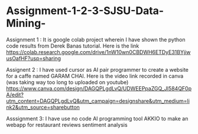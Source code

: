 # Assignment-1-2-3-SJSU-Data-Mining-
Assignment 1 : It is google colab project wherein I have shown the python code results from Derek Banas tutorial. Here is the link 
https://colab.research.google.com/drive/1nW10wn0CBDWH6ETDyE31BYjiwusOafHF?usp=sharing

Assignent 2 : I have used cursor as AI pair programmer to create a website for a caffe named GARAM CHAI. Here is the video link recorded in canva (was taking way too long to uploaded on youtube) 
https://www.canva.com/design/DAGQPLgdLvQ/UDWEEPpaZGQ_Jl584QF0pA/edit?utm_content=DAGQPLgdLvQ&utm_campaign=designshare&utm_medium=link2&utm_source=sharebutton

Asssignment 3:  I have use no code AI programming tool AKKIO to make an webapp for restaurant reviews sentiment analysis

